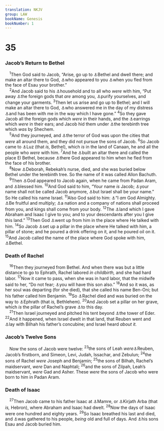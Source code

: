 ```yaml
---
translation: NKJV
group: LAW
bookName: Genesis 
bookNumber: 1
---
```


<div class="title"><h1>35</h1><h3>Jacob’s Return to Bethel</h3></div>
<span class="verse sa_35_1"> <sup>1</sup>Then God said to Jacob, “Arise, go up to <a data-toggle="tooltip" data-placement="bottom" title="Gen. 28:19; 31:13">⚓</a>Bethel and dwell there; and make an altar there to God, <a data-toggle="tooltip" data-placement="bottom" title="Gen. 28:13">⚓</a>who appeared to you <a data-toggle="tooltip" data-placement="bottom" title="Gen. 27:43">⚓</a>when you fled from the face of Esau your brother.”<br/></span>
<span class="verse sa_35_2"> <sup>2</sup>And Jacob said to his <a data-toggle="tooltip" data-placement="bottom" title="Gen. 18:19; Josh. 24:15">⚓</a>household and to all who <i>were</i> with him, “Put away <a data-toggle="tooltip" data-placement="bottom" title="Gen. 31:19, 30, 34; Josh. 24:2, 14, 23">⚓</a>the foreign gods that <i>are</i> among you, <a data-toggle="tooltip" data-placement="bottom" title="Ex. 19:10, 14; Lev. 13:6">⚓</a>purify yourselves, and change your garments. </span>
<span class="verse sa_35_3"><sup>3</sup>Then let us arise and go up to Bethel; and I will make an altar there to God, <a data-toggle="tooltip" data-placement="bottom" title="Gen. 32:7, 24; Ps. 107:6">⚓</a>who answered me in the day of my distress <a data-toggle="tooltip" data-placement="bottom" title="Gen. 28:15, 20; 31:3, 42">⚓</a>and has been with me in the way which I have gone.” </span>
<span class="verse sa_35_4"><sup>4</sup>So they gave Jacob all the foreign gods which <i>were</i> in their hands, and the <a data-toggle="tooltip" data-placement="bottom" title="Hos. 2:13">⚓</a>earrings which <i>were</i> in their ears; and Jacob hid them under <a data-toggle="tooltip" data-placement="bottom" title="Josh. 24:26; Judg. 9:6">⚓</a>the terebinth tree which <i>was</i> by Shechem.<br/></span>
<span class="verse sa_35_5"> <sup>5</sup>And they journeyed, and <a data-toggle="tooltip" data-placement="bottom" title="Ex. 15:16; 23:27; (Deut. 2:25; 11:25); Josh. 2:9; 1 Sam. 14:15">⚓</a>the terror of God was upon the cities that <i>were</i> all around them, and they did not pursue the sons of Jacob. </span>
<span class="verse sa_35_6"><sup>6</sup>So Jacob came to <a data-toggle="tooltip" data-placement="bottom" title="Gen. 28:19, 22; 48:3">⚓</a>Luz (that <i>is,</i> Bethel), which <i>is</i> in the land of Canaan, he and all the people who <i>were</i> with him. </span>
<span class="verse sa_35_7"><sup>7</sup>And he <a data-toggle="tooltip" data-placement="bottom" title="Gen. 33:20; 35:3; Eccl. 5:4">⚓</a>built an altar there and called the place El Bethel, because <a data-toggle="tooltip" data-placement="bottom" title="Gen. 28:13">⚓</a>there God appeared to him when he fled from the face of his brother.<br/></span>
<span class="verse sa_35_8"> <sup>8</sup>Now <a data-toggle="tooltip" data-placement="bottom" title="Gen. 24:59">⚓</a>Deborah, Rebekah’s nurse, died, and she was buried below Bethel under the terebinth tree. So the name of it was called Allon Bachuth.<br/></span>
<span class="verse sa_35_9"> <sup>9</sup>Then <a data-toggle="tooltip" data-placement="bottom" title="Josh. 5:13; Dan. 10:5">⚓</a>God appeared to Jacob again, when he came from Padan Aram, and <a data-toggle="tooltip" data-placement="bottom" title="Gen. 32:29; Hos. 12:4">⚓</a>blessed him. </span>
<span class="verse sa_35_10"><sup>10</sup>And God said to him, “Your name <i>is</i> Jacob; <a data-toggle="tooltip" data-placement="bottom" title="Gen. 17:5">⚓</a>your name shall not be called Jacob anymore, <a data-toggle="tooltip" data-placement="bottom" title="Gen. 32:28">⚓</a>but Israel shall be your name.” So He called his name Israel. </span>
<span class="verse sa_35_11"><sup>11</sup>Also God said to him: <a data-toggle="tooltip" data-placement="bottom" title="Gen. 17:1; 28:3; 48:3, 4; Ex. 6:3">⚓</a>“I <i>am</i> God Almighty. <a data-toggle="tooltip" data-placement="bottom" title="Gen. 9:1, 7">⚓</a>Be fruitful and multiply; <a data-toggle="tooltip" data-placement="bottom" title="Gen. 17:5, 6, 16; 28:3; 48:4">⚓</a>a nation and a company of nations shall proceed from you, and kings shall come from your body. </span>
<span class="verse sa_35_12"><sup>12</sup>The <a data-toggle="tooltip" data-placement="bottom" title="Gen. 12:7; 13:15; 26:3, 4; 28:13; 48:4; Ex. 32:13">⚓</a>land which I gave Abraham and Isaac I give to you; and to your descendants after you I give this land.” </span>
<span class="verse sa_35_13"><sup>13</sup>Then God <a data-toggle="tooltip" data-placement="bottom" title="Gen. 17:22; 18:33">⚓</a>went up from him in the place where He talked with him. </span>
<span class="verse sa_35_14"><sup>14</sup>So Jacob <a data-toggle="tooltip" data-placement="bottom" title="Gen. 28:18, 19; 31:45">⚓</a>set up a pillar in the place where He talked with him, a pillar of stone; and he poured a drink offering on it, and he poured oil on it. </span>
<span class="verse sa_35_15"><sup>15</sup>And Jacob called the name of the place where God spoke with him, <a data-toggle="tooltip" data-placement="bottom" title="Gen. 28:19">⚓</a>Bethel.<br/></span>
<div class="title"><h3>Death of Rachel</h3></div>
<span class="verse sa_35_16"> <sup>16</sup>Then they journeyed from Bethel. And when there was but a little distance to go to Ephrath, Rachel labored <i>in</i> <i>childbirth,</i> and she had hard labor. </span>
<span class="verse sa_35_17"><sup>17</sup>Now it came to pass, when she was in hard labor, that the midwife said to her, “Do not fear; <a data-toggle="tooltip" data-placement="bottom" title="Gen. 30:24; 1 Sam. 4:20">⚓</a>you will have this son also.” </span>
<span class="verse sa_35_18"><sup>18</sup>And so it was, as her soul was departing (for she died), that she called his name Ben-Oni; but his father called him Benjamin. </span>
<span class="verse sa_35_19"><sup>19</sup>So <a data-toggle="tooltip" data-placement="bottom" title="Gen. 48:7">⚓</a>Rachel died and was buried on the way to <a data-toggle="tooltip" data-placement="bottom" title="Ruth 1:2; 4:11; Mic. 5:2; Matt. 2:6">⚓</a>Ephrath (that <i>is,</i> Bethlehem). </span>
<span class="verse sa_35_20"><sup>20</sup>And Jacob set a pillar on her grave, which <i>is</i> the pillar of Rachel’s grave <a data-toggle="tooltip" data-placement="bottom" title="1 Sam. 10:2">⚓</a>to this day.<br/></span>
<span class="verse sa_35_21"> <sup>21</sup>Then Israel journeyed and pitched his tent beyond <a data-toggle="tooltip" data-placement="bottom" title="Mic. 4:8">⚓</a>the tower of Eder. </span>
<span class="verse sa_35_22"><sup>22</sup>And it happened, when Israel dwelt in that land, that Reuben went and <a data-toggle="tooltip" data-placement="bottom" title="Gen. 49:4; 1 Chr. 5:1">⚓</a>lay with Bilhah his father’s concubine; and Israel heard <i>about</i> <i>it.</i><br/></span>
<div class="title"><h3>Jacob’s Twelve Sons</h3></div>
<span class="verse sa_35_22"> Now the sons of Jacob were twelve: </span>
<span class="verse sa_35_23"><sup>23</sup>the sons of Leah <i>were</i><a data-toggle="tooltip" data-placement="bottom" title="Gen. 29:31–35; 30:18–20; 46:8; Ex. 1:1–4">⚓</a>Reuben, Jacob’s firstborn, and Simeon, Levi, Judah, Issachar, and Zebulun; </span>
<span class="verse sa_35_24"><sup>24</sup>the sons of Rachel <i>were</i> Joseph and Benjamin; </span>
<span class="verse sa_35_25"><sup>25</sup>the sons of Bilhah, Rachel’s maidservant, <i>were</i> Dan and Naphtali; </span>
<span class="verse sa_35_26"><sup>26</sup>and the sons of Zilpah, Leah’s maidservant, <i>were</i> Gad and Asher. These <i>were</i> the sons of Jacob who were born to him in Padan Aram.<br/></span>
<div class="title"><h3>Death of Isaac</h3></div>
<span class="verse sa_35_27"> <sup>27</sup>Then Jacob came to his father Isaac at <a data-toggle="tooltip" data-placement="bottom" title="Gen. 13:18; 18:1; 23:19">⚓</a>Mamre, or <a data-toggle="tooltip" data-placement="bottom" title="Josh. 14:15">⚓</a>Kirjath Arba (that <i>is,</i> Hebron), where Abraham and Isaac had dwelt. </span>
<span class="verse sa_35_28"><sup>28</sup>Now the days of Isaac were one hundred and eighty years. </span>
<span class="verse sa_35_29"><sup>29</sup>So Isaac breathed his last and died, and <a data-toggle="tooltip" data-placement="bottom" title="Gen. 15:15; 25:8; 49:33">⚓</a>was gathered to his people, <i>being</i> old and full of days. And <a data-toggle="tooltip" data-placement="bottom" title="Gen. 25:9; 49:31">⚓</a>his sons Esau and Jacob buried him.<br/></span>
